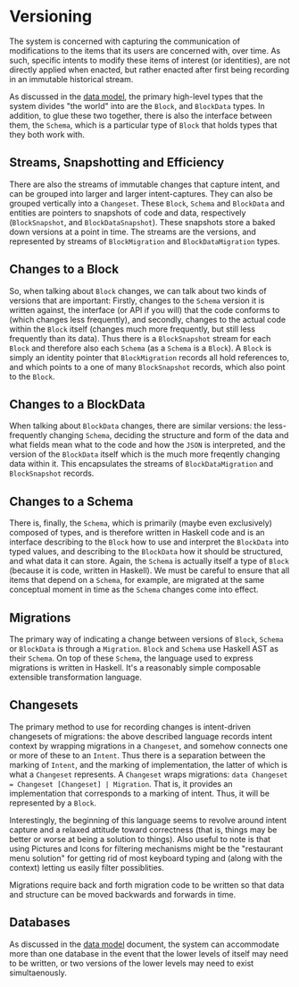 # Versioning

The system is concerned with capturing the communication of modifications to the items that its users are concerned with, over time. As such, specific intents to modify these items of interest (or identities), are not directly applied when enacted, but rather enacted after first being recording in an immutable historical stream.

As discussed in the [data model](data_model.md), the primary high-level types that the system divides "the world" into are the `Block`, and `BlockData` types. In addition, to glue these two together, there is also the interface between them, the `Schema`, which is a particular type of `Block` that holds types that they both work with.

## Streams, Snapshotting and Efficiency

There are also the streams of immutable changes that capture intent, and can be grouped into larger and larger intent-captures. They can also be grouped vertically into a `Changeset`. These `Block`, `Schema` and `BlockData` and entities are pointers to snapshots of code and data, respectively (`BlockSnapshot`, and `BlockDataSnapshot`). These snapshots store a baked down versions at a point in time. The streams are the versions, and represented by streams of `BlockMigration` and `BlockDataMigration` types.

## Changes to a Block

So, when talking about `Block` changes, we can talk about two kinds of versions that are important: Firstly, changes to the `Schema` version it is written against, the interface (or API if you will) that the code conforms to (which changes less frequently), and secondly, changes to the actual code within the `Block` itself (changes much more frequently, but still less frequently than its data). Thus there is a `BlockSnapshot` stream for each `Block` and therefore also each `Schema` (as a `Schema` is a `Block`). A `Block` is simply an identity pointer that `BlockMigration` records all hold references to, and which points to a one of many `BlockSnapshot` records, which also point to the `Block`.

## Changes to a BlockData

When talking about `BlockData` changes, there are similar versions: the less-frequently changing `Schema`, deciding the structure and form of the data and what fields mean what to the code and how the `JSON` is interpreted, and the version of the `BlockData` itself which is the much more freqently changing data within it. This encapsulates the streams of `BlockDataMigration` and `BlockSnapshot` records.

## Changes to a Schema

There is, finally, the `Schema`, which is primarily (maybe even exclusively) composed of types, and is therefore written in Haskell code and is an interface describing to the `Block` how to use and interpret the `BlockData` into typed values, and describing to the `BlockData` how it should be structured, and what data it can store. Again, the `Schema` is actually itself a type of `Block` (because it is code, written in Haskell). We must be careful to ensure that all items that depend on a `Schema`, for example, are migrated at the same conceptual moment in time as the `Schema` changes come into effect.

## Migrations

The primary way of indicating a change between versions of `Block`, `Schema` or `BlockData` is through a `Migration`. `Block` and `Schema` use Haskell AST as their `Schema`. On top of these `Schema`, the language used to express migrations is written in Haskell. It's a reasonably simple composable extensible transformation language.

## Changesets

The primary method to use for recording changes is intent-driven changesets of migrations: the above described language records intent context by wrapping migrations in a `Changeset`, and somehow connects one or more of these to an `Intent`. Thus there is a separation between the marking of `Intent`, and the marking of implementation, the latter of which is what a `Changeset` represents. A `Changeset` wraps migrations: `data Changeset = Changeset [Changeset] | Migration`. That is, it provides an implementation that corresponds to a marking of intent. Thus, it will be represented by a `Block`.

Interestingly, the beginning of this language seems to revolve around intent capture and a relaxed attitude toward correctness (that is, things may be better or worse at being a solution to things). Also useful to note is that using Pictures and Icons for filtering mechanisms might be the "restaurant menu solution" for getting rid of most keyboard typing and (along with the context) letting us easily filter possiblities.

Migrations require back and forth migration code to be written so that data and structure can be moved backwards and forwards in time.

## Databases

As discussed in the [data model](data_model.md) document, the system can accommodate more than one database in the event that the lower levels of itself may need to be written, or two versions of the lower levels may need to exist simultaenously.

